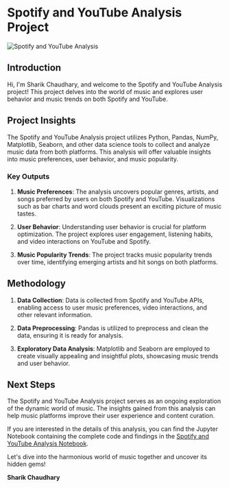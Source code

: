 # Spotify and YouTube Analysis Project

![Spotify and YouTube Analysis](./img/spotify-youtube-analysis.jpg)

## Introduction

Hi, I'm Sharik Chaudhary, and welcome to the Spotify and YouTube Analysis project! This project delves into the world of music and explores user behavior and music trends on both Spotify and YouTube.

## Project Insights

The Spotify and YouTube Analysis project utilizes Python, Pandas, NumPy, Matplotlib, Seaborn, and other data science tools to collect and analyze music data from both platforms. This analysis will offer valuable insights into music preferences, user behavior, and music popularity.

### Key Outputs

1. **Music Preferences**: The analysis uncovers popular genres, artists, and songs preferred by users on both Spotify and YouTube. Visualizations such as bar charts and word clouds present an exciting picture of music tastes.

2. **User Behavior**: Understanding user behavior is crucial for platform optimization. The project explores user engagement, listening habits, and video interactions on YouTube and Spotify.

3. **Music Popularity Trends**: The project tracks music popularity trends over time, identifying emerging artists and hit songs on both platforms.

## Methodology

1. **Data Collection**: Data is collected from Spotify and YouTube APIs, enabling access to user music preferences, video interactions, and other relevant information.

2. **Data Preprocessing**: Pandas is utilized to preprocess and clean the data, ensuring it is ready for analysis.

3. **Exploratory Data Analysis**: Matplotlib and Seaborn are employed to create visually appealing and insightful plots, showcasing music trends and user behavior.

## Next Steps

The Spotify and YouTube Analysis project serves as an ongoing exploration of the dynamic world of music. The insights gained from this analysis can help music platforms improve their user experience and content curation.

If you are interested in the details of this analysis, you can find the Jupyter Notebook containing the complete code and findings in the [Spotify and YouTube Analysis Notebook](./notebooks/spotify-youtube-analysis.ipynb).

Let's dive into the harmonious world of music together and uncover its hidden gems!


**Sharik Chaudhary**
